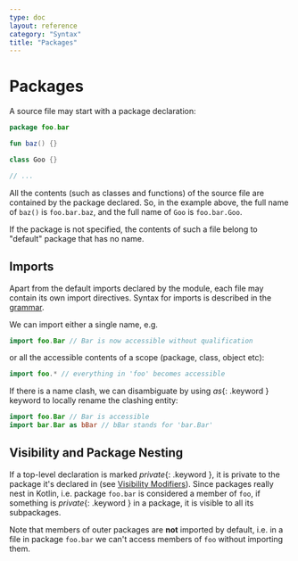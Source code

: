```yaml
---
type: doc
layout: reference
category: "Syntax"
title: "Packages"
---
```


# Packages

A source file may start with a package declaration:

``` kotlin
package foo.bar

fun baz() {}

class Goo {}

// ...
```

All the contents (such as classes and functions) of the source file are contained by the package declared.
So, in the example above, the full name of `baz()` is `foo.bar.baz`, and the full name of `Goo` is `foo.bar.Goo`. 
 
If the package is not specified, the contents of such a file belong to "default" package that has no name.

## Imports

Apart from the default imports declared by the module, each file may contain its own import directives.
Syntax for imports is described in the [grammar](grammar.html#imports).

We can import either a single name, e.g.

``` kotlin
import foo.Bar // Bar is now accessible without qualification
```

or all the accessible contents of a scope (package, class, object etc):

``` kotlin
import foo.* // everything in 'foo' becomes accessible
```

If there is a name clash, we can disambiguate by using *as*{: .keyword } keyword to locally rename the clashing entity:

``` kotlin
import foo.Bar // Bar is accessible
import bar.Bar as bBar // bBar stands for 'bar.Bar'
```

## Visibility and Package Nesting

If a top-level declaration is marked *private*{: .keyword }, it is private to the package it's declared in (see [Visibility Modifiers](visibility-modifiers.html)).
Since packages really nest in Kotlin, i.e. package `foo.bar` is considered a member of `foo`, if something is *private*{: .keyword } in a package, 
it is visible to all its subpackages.

Note that members of outer packages are **not** imported by default, i.e. in a file in package `foo.bar` we can't access
members of `foo` without importing them.
